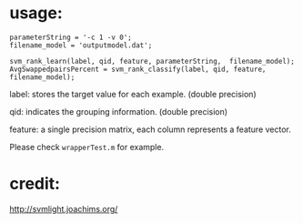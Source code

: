 # usage:

```
parameterString = '-c 1 -v 0';
filename_model = 'outputmodel.dat';

svm_rank_learn(label, qid, feature, parameterString,  filename_model);
AvgSwappedpairsPercent = svm_rank_classify(label, qid, feature, filename_model);
```

label: stores the target value for each example. (double precision)

qid: indicates the grouping information. (double precision)

feature: a single precision matrix, each column represents a feature vector.

Please check ```wrapperTest.m``` for example.

# credit:
http://svmlight.joachims.org/
